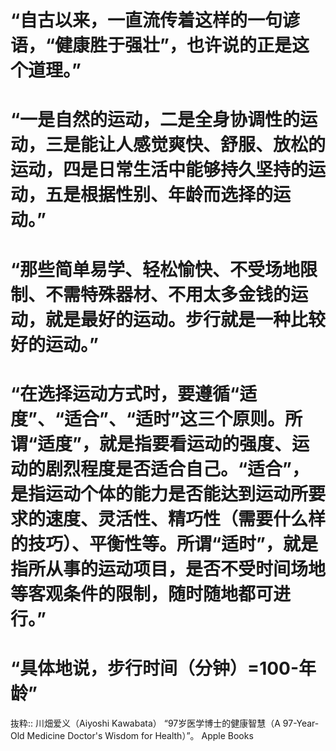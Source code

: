 # “自古以来，一直流传着这样的一句谚语，“健康胜于强壮”，也许说的正是这个道理。”

# “一是自然的运动，二是全身协调性的运动，三是能让人感觉爽快、舒服、放松的运动，四是日常生活中能够持久坚持的运动，五是根据性别、年龄而选择的运动。”

# “那些简单易学、轻松愉快、不受场地限制、不需特殊器材、不用太多金钱的运动，就是最好的运动。步行就是一种比较好的运动。”

# “在选择运动方式时，要遵循“适度”、“适合”、“适时”这三个原则。所谓“适度”，就是指要看运动的强度、运动的剧烈程度是否适合自己。“适合”，是指运动个体的能力是否能达到运动所要求的速度、灵活性、精巧性（需要什么样的技巧）、平衡性等。所谓“适时”，就是指所从事的运动项目，是否不受时间场地等客观条件的限制，随时随地都可进行。”

# “具体地说，步行时间（分钟）=100-年龄”

抜粋:: 川畑爱义（Aiyoshi Kawabata）  “97岁医学博士的健康智慧（A 97-Year-Old Medicine Doctor's Wisdom for Health）”。 Apple Books  
